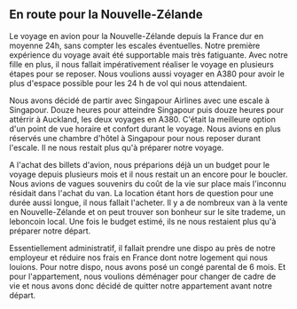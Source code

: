 ## En route pour la Nouvelle-Zélande

Le voyage en avion pour la Nouvelle-Zélande depuis la France dur en moyenne 24h, sans compter les escales éventuelles. Notre première expérience du voyage avait été supportable mais très fatiguante. Avec notre fille en plus, il nous fallait impérativement réaliser le voyage en plusieurs étapes pour se reposer. Nous voulions aussi voyager en A380 pour avoir le plus d'espace possible pour les 24 h de vol qui nous attendaient.

Nous avons décidé de partir avec Singapour Airlines avec une escale à Singapour. Douze heures pour atteindre Singapour puis douze heures pour attérrir à Auckland, les deux voyages en A380. C'était la meilleure option d'un point de vue horaire et confort durant le voyage. Nous avions en plus réservés une chambre d'hôtel à Singapour pour nous reposer durant l'escale. Il ne nous restait plus qu'à préparer notre voyage.

A l'achat des billets d'avion, nous préparions déjà un un budget pour le voyage depuis plusieurs mois et il nous restait un an encore pour le boucler. Nous avions de vagues souvenirs du coût de la vie sur place mais l'inconnu résidait dans l'achat du van. La location étant hors de question pour une durée aussi longue, il nous fallait l'acheter. Il y a de nombreux van à la vente en Nouvelle-Zélande et on peut trouver son bonheur sur le site trademe, un leboncoin local. Une fois le budget estimé, ils ne nous restaient plus qu'à préparer notre départ.

Essentiellement administratif, il fallait prendre une dispo au près de notre employeur et réduire nos frais en France dont notre logement qui nous louions. Pour notre dispo, nous avons posé un congé parental de 6 mois. Et pour l'appartement, nous voulions déménager pour changer de cadre de vie et nous avons donc décidé de quitter notre appartement avant notre départ.

